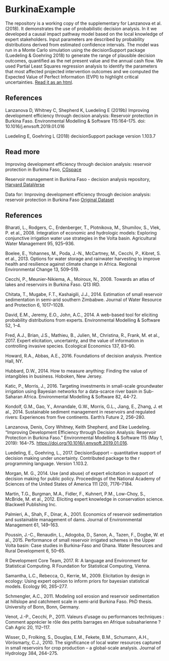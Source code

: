 # BurkinaExample

The repository is a working copy of the supplementary for Lanzanova et al. (2018). It demonstrates the use of probabilistic decision analysis. In it we developed a causal impact pathway model based on the local knowledge of expert stakeholders. Input parameters are described by probability distributions derived from estimated confidence intervals. The model was run in a Monte Carlo simulation using the decisionSupport package (Luedeling & Goehring 2018) to generate the range of plausible decision outcomes, quantified as the net present value and the annual cash flow. We used Partial Least Squares regression analysis to identify the parameters that most affected projected intervention outcomes and we computed the Expected Value of Perfect Information (EVPI) to highlight critical uncertainties. [Read it as an html](http://htmlpreview.github.io/?https://github.com/CWWhitney/Burkina_Example/Burkina_vignette.html).

## References 

Lanzanova D, Whitney C, Shepherd K, Luedeling E (2019b) Improving development efficiency through decision analysis: Reservoir protection in Burkina Faso. Environmental Modelling & Software 115:164–175. doi: 10.1016/j.envsoft.2019.01.016

Luedeling E, Goehring L (2018) decisionSupport package version 1.103.7

## Read more 

Improving development efficiency through decision analysis: reservoir protection in Burkina Faso, [CGspace](https://cgspace.cgiar.org/handle/10568/100141)

Reservoir management in Burkina Faso - decision analysis repository, [Harvard DataVerse](https://dataverse.harvard.edu/dataset.xhtml?persistentId=doi:10.7910/DVN/4RAKHX)

Data for: Improving development efficiency through decision analysis: reservoir protection in Burkina Faso [Original Dataset](https://data.mendeley.com/datasets/zh4j7jrdbs/1)

## References

Bharati, L., Rodgers, C., Erdenberger, T., Plotnikova, M., Shumilov, S., Vlek, P. et al., 2008. Integration of economic and hydrologic models: Exploring conjunctive irrigation water use strategies in the Volta basin. Agricultural Water Management 95, 925–936.

Boelee, E., Yohannes, M., Poda, J.-N., McCartney, M., Cecchi, P., Kibret, S. et al., 2013. Options for water storage and rainwater harvesting to improve health and resilience against climate change in Africa. Regional Environmental Change 13, 509–519.

Cecchi, P., Meunier-Nikiema, A., Moiroux, N., 2008. Towards an atlas of lakes and reservoirs in Burkina Faso. Q13 IRD.

Chitata, T., Mugabe, F.T., Kashaigili, J.J., 2014. Estimation of small reservoir sedimentation in semi-arid southern Zimbabwe. Journal of Water Resource and Protection 6, 1017–1028.

David, E.M., Jeremy, E.O., John, A.C., 2014. A web-based tool for eliciting probability distributions from experts. Environmental Modelling & Software 52, 1–4.

Fred, A.J., Brian, J.S., Mathieu, B., Julien, M., Christina, R., Frank, M. et al., 2017. Expert elicitation, uncertainty, and the value of information in controlling invasive species. Ecological Economics 137, 83–90.

Howard, R.A., Abbas, A.E., 2016. Foundations of decision analysis. Prentice Hall, NY.

Hubbard, D.W., 2014. How to measure anything: Finding the value of intangibles in business. Hoboken, New Jersey.

Katic, P., Morris, J., 2016. Targeting investments in small-scale groundwater irrigation using Bayesian networks for a data-scarce river basin in Sub-Saharan Africa. Environmental Modelling & Software 82, 44-72.

Kondolf, G.M., Gao, Y., Annandale, G.W., Morris, G.L., Jiang, E., Zhang, J. et al., 2014. Sustainable sediment management in reservoirs and regulated rivers: Experiences from five continents. Earth’s Future 2, 256–280.

Lanzanova, Denis, Cory Whitney, Keith Shepherd, and Eike Luedeling. “Improving Development Efficiency through Decision Analysis: Reservoir Protection in Burkina Faso.” Environmental Modelling & Software 115 (May 1, 2019): 164–75. https://doi.org/10.1016/j.envsoft.2019.01.016.

Luedeling, E., Goehring, L., 2017. DecisionSupport – quantitative support of decision making under uncertainty. Contributed package to the r programming language. Version 1.103.2.

Morgan, M. G., 2014. Use (and abuse) of expert elicitation in support of decision making for public policy. Proceedings of the National Academy of Sciences of the United States of America 111 (20), 7176–7184.

Martin, T.G., Burgman, M.A., Fidler, F., Kuhnert, P.M., Low-Choy, S., McBride, M. et al., 2012. Eliciting expert knowledge in conservation science. Blackwell Publishing Inc.

Palmieri, A., Shah, F., Dinar, A., 2001. Economics of reservoir sedimentation and sustainable management of dams. Journal of Environnmental Management 61, 149–163.

Poussin, J.-C., Renaudin, L., Adogoba, D., Sanon, A., Tazen, F., Dogbe, W. et al., 2015. Performance of small reservoir irrigated schemes in the Upper Volta basin: Case studies in Burkina-Faso and Ghana. Water Resources and Rural Development 6, 50–65.

R Development Core Team, 2017. R: A language and Environment for Statistical Computing. R Foundation for Statistical Computing, Vienna.

Samantha, L.C., Rebecca, O., Kerrie, M., 2009. Elicitation by design in ecology: Using expert opinion to inform priors for bayesian statistical models. Ecology 90, 265–277.

Schmengler, A.C., 2011. Modeling soil erosion and reservoir sedimentation at hillslope and catchment scale in semi-arid Burkina Faso. PhD thesis. University of Bonn, Bonn, Germany.

Venot, J.-P., Cecchi, P., 2011. Valeurs d’usage ou performances techniques : Comment apprécier le rôle des petits barrages en Afrique subsaharienne ? Cah Agric 20, 112–117.

Wisser, D., Frolking, S., Douglas, E.M., Fekete, B.M., Schumann, A.H., Vörösmarty, C.J., 2010. The significance of local water resources captured in small reservoirs for crop production – a global-scale analysis. Journal of Hydrology 384, 264–275.
